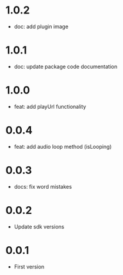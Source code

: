 # 1.0.2

- doc: add plugin image

# 1.0.1

- doc: update package code documentation

# 1.0.0

- feat: add playUrl functionality

# 0.0.4

- feat: add audio loop method (isLooping)

# 0.0.3

- docs: fix word mistakes

# 0.0.2

- Update sdk versions

# 0.0.1

- First version